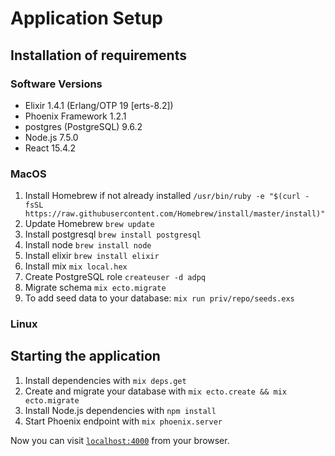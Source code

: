 # Application Setup

## Installation of requirements

### Software Versions

  * Elixir 1.4.1 (Erlang/OTP 19 [erts-8.2])
  * Phoenix Framework 1.2.1
  * postgres (PostgreSQL) 9.6.2
  * Node.js 7.5.0
  * React 15.4.2

### MacOS
  1. Install Homebrew if not already installed `/usr/bin/ruby -e "$(curl -fsSL https://raw.githubusercontent.com/Homebrew/install/master/install)"`
  1. Update Homebrew `brew update`
  1. Install postgresql `brew install postgresql`
  1. Install node `brew install node`
  1. Install elixir `brew install elixir`
  1. Install mix `mix local.hex`
  1. Create PostgreSQL role `createuser -d adpq`
  1. Migrate schema `mix ecto.migrate`
  1. To add seed data to your database: `mix run priv/repo/seeds.exs`

### Linux

## Starting the application

  1. Install dependencies with `mix deps.get`
  1. Create and migrate your database with `mix ecto.create && mix ecto.migrate`
  1. Install Node.js dependencies with `npm install`
  1. Start Phoenix endpoint with `mix phoenix.server`

Now you can visit [`localhost:4000`](http://localhost:4000) from your browser.
